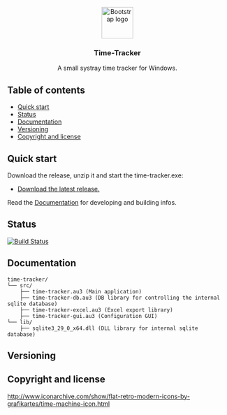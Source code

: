 <p align="center">
    <img src="http://icons.iconarchive.com/icons/grafikartes/flat-retro-modern/512/time-machine-icon.png" alt="Bootstrap logo" width="72" height="72">
</p>

<h3 align="center">Time-Tracker</h3>

<p align="center">
 A small systray time tracker for Windows.
</p>


## Table of contents

- [Quick start](#quick-start)
- [Status](#status)
- [Documentation](#documentation)
- [Versioning](#versioning)
- [Copyright and license](#copyright-and-license)


## Quick start

Download the release, unzip it and start the time-tracker.exe:

- [Download the latest release.](https://github.com/tscz/time-tracker/releases)

Read the [Documentation](#documentation) for developing and building infos.


## Status

[![Build Status](https://travis-ci.com/tscz/time-tracker.svg?branch=master)](https://travis-ci.com/tscz/time-tracker)

## Documentation
```text
time-tracker/
└── src/
    ├── time-tracker.au3 (Main application)
    ├── time-tracker-db.au3 (DB library for controlling the internal sqlite database)
    ├── time-tracker-excel.au3 (Excel export library)
    ├── time-tracker-gui.au3 (Configuration GUI)
└── lib/
    ├── sqlite3_29_0_x64.dll (DLL library for internal sqlite database)
```

## Versioning

## Copyright and license
http://www.iconarchive.com/show/flat-retro-modern-icons-by-grafikartes/time-machine-icon.html
